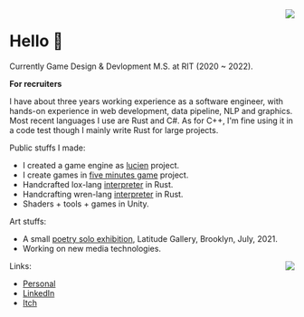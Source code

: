 <img src="https://github-readme-stats.vercel.app/api/top-langs/?username=KHN190&layout=compact" align="right">

# Hello 🌙 

Currently Game Design & Devlopment M.S. at RIT (2020 ~ 2022). 

**For recruiters**

I have about three years working experience as a software engineer, with hands-on experience in web development, data pipeline, NLP and graphics. Most recent languages I use are Rust and C#. As for C++, I'm fine using it in a code test though I mainly write Rust for large projects.

Public stuffs I made:
- I created a game engine as [lucien](https://github.com/LuciEngine) project.
- I create games in [five minutes game](https://github.com/5-mins-games) project.
- Handcrafted lox-lang [interpreter](https://github.com/KHN190/rlox) in Rust.
- Handcrafting wren-lang [interpreter](https://github.com/KHN190/Starling) in Rust.
- Shaders + tools + games in Unity.

Art stuffs:
- A small [poetry solo exhibition](https://latitudegalleryny.com/blogs/exhibitons/lingxiao-eyes-of-dragonfly), Latitude Gallery, Brooklyn, July, 2021.
- Working on new media technologies.

<img src="https://github-readme-stats.vercel.app/api?username=KHN190&show_icons=true" align="right">

Links:
- [Personal](https://khn190.github.io/)
- [LinkedIn](https://www.linkedin.com/in/凌霄-余-587483123/)
- [Itch](https://knh190.itch.io)
